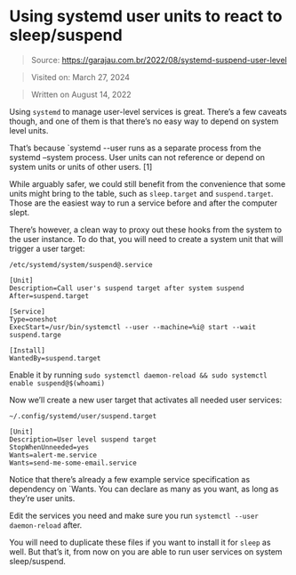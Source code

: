 # Using systemd user units to react to sleep/suspend

> Source: https://garajau.com.br/2022/08/systemd-suspend-user-level

> Visited on: March 27, 2024

> Written on August 14, 2022

Using `systemd` to manage user-level services is great. There’s a few caveats though, and one of them is that there’s no easy way to depend on system level units.

That’s because `systemd --user runs as a separate process from the systemd –system process. User units can not reference or depend on system units or units of other users. [1]

While arguably safer, we could still benefit from the convenience that some units might bring to the table, such as `sleep.target` and `suspend.target`. Those are the easiest way to run a service before and after the computer slept.

There’s however, a clean way to proxy out these hooks from the system to the user instance. To do that, you will need to create a system unit that will trigger a user target:

`/etc/systemd/system/suspend@.service`
      
    [Unit]
    Description=Call user's suspend target after system suspend
    After=suspend.target

    [Service]
    Type=oneshot
    ExecStart=/usr/bin/systemctl --user --machine=%i@ start --wait suspend.targe

    [Install]
    WantedBy=suspend.target

Enable it by running `sudo systemctl daemon-reload && sudo systemctl enable suspend@$(whoami)`

Now we’ll create a new user target that activates all needed user services:
      
`~/.config/systemd/user/suspend.target`
      
    [Unit]
    Description=User level suspend target
    StopWhenUnneeded=yes
    Wants=alert-me.service
    Wants=send-me-some-email.service

Notice that there’s already a few example service specification as dependency on `Wants. You can declare as many as you want, as long as they’re user units.

Edit the services you need and make sure you run `systemctl --user daemon-reload` after.

You will need to duplicate these files if you want to install it for `sleep` as well. But that’s it, from now on you are able to run user services on system sleep/suspend.
